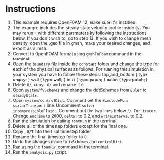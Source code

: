 # Instructions
1. This example requires OpenFOAM 12, make sure it's installed.
2. The example includes the steady state velocity profile inside `0/`. 
   You may rerun it with different parameters by following the instructions below. If you don't wish to, go to step 13.
   If you wish to change mesh density, open the .geo file in gmsh, make your desired changes, and export as a .msh.
3. Convert to OpenFOAM format using `gmshToFoam` command in the terminal.
4. Open the `boundary` file inside the `constant` folder and change the type for each of the physical surfaces as follows:
For running this simulation in your system you have to follow these steps:
    top_and_bottom
    {
        type            empty;
    }
    wall
    {
        type            wall;
    }
    inlet
    {
        type            patch;
    }
    outlet
    {
        type            patch;
    }
5. Delete `0/`, copy `_0/` and rename it `0`
6. Open `system/fvSchemes` and change the ddtSchemes from `Euler` to `steadyState`. 
7. Open `system/controlDict`.
   Comment out the `#includeFunc scalarTransport` line. 
   Uncomment `solver          incompressibleFluid;`.
   Comment out the two lines below `// For tracer`.
   Change `endTime` to 2000, `deltaT` to 0.2, and `writeInterval` to 0.2. 
8. Run the simulation by calling `foamRun` in the terminal. 
9. Delete all of the timestep folders except for the final one. 
10. Copy `_0/T` into the final timestep folder. 
11. Rename the final timestep folder to `0`. 
12. Undo the changes made to `fvSchemes` and `controlDict`. 
13. Run using the `foamRun` command in the terminal. 
14. Run the `analysis.py` script.